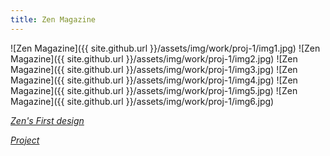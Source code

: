 ```yaml
---
title: Zen Magazine
---
```


![Zen Magazine]({{ site.github.url }}/assets/img/work/proj-1/img1.jpg)
![Zen Magazine]({{ site.github.url }}/assets/img/work/proj-1/img2.jpg)
![Zen Magazine]({{ site.github.url }}/assets/img/work/proj-1/img3.jpg)
![Zen Magazine]({{ site.github.url }}/assets/img/work/proj-1/img4.jpg)
![Zen Magazine]({{ site.github.url }}/assets/img/work/proj-1/img5.jpg)
![Zen Magazine]({{ site.github.url }}/assets/img/work/proj-1/img6.jpg)


*[Zen's First design](https://zen-developers.github.io/zendigital.github.io)*


*[Project](https://zenmagazine.co.za)*


